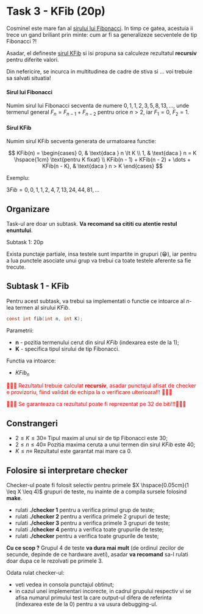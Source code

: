 # Task 3 - KFib (20p)

Cosminel este mare fan al [sirului lui Fibonacci](#sirul-lui-fibonacci). In timp ce gatea, acestuia ii trece un gand briliant prin minte: cum ar fi sa generalizeze secventele de tip Fibonacci ?!  

Asadar, el defineste [sirul KFib](#sirul-kfib) si isi propuna sa calculeze rezultatul **recursiv** pentru diferite valori.

Din nefericire, se incurca in multitudinea de cadre de stiva si ... voi trebuie sa salvati situatia!

#### Sirul lui Fibonacci
Numim sirul lui Fibonacci secventa de numere $0, 1, 1, 2, 3, 5, 8, 13, ...$, unde termenul general $F_n = F_{n - 1} + F_{n - 2}$ pentru orice $n \gt 2$, iar $F_{1} = 0$, $F_{2} = 1$.

#### Sirul KFib
Numim sirul KFib secventa generata de urmatoarea functie: <p>
$$
KFib(n) = 
\begin{cases}
0, & \text{daca } n \lt K \\
1, & \text{daca } n = K \hspace{1cm} \text{pentru K fixat} \\
KFib(n - 1) + KFib(n - 2) + \dots + KFib(n - K), & \text{daca } n > K
\end{cases}
$$ <p>
Exemplu: <p>
$3Fib = 0, 0, 1, 1, 2, 4, 7, 13, 24, 44, 81, ...$


## Organizare
Task-ul are doar un subtask. **Va recomand sa cititi cu atentie restul enuntului**.<p>
Subtask 1: 20p <p>
Exista punctaje partiale, insa testele sunt impartite in grupuri (😁), iar pentru a lua punctele asociate unui grup va trebui ca toate testele aferente sa fie trecute.

## Subtask 1 - KFib
Pentru acest subtask, va trebui sa implementati o functie ce intoarce al $n$-lea termen al sirului $KFib$.
```c
const int fib(int n, int K);
```
Parametrii:
- **n** - pozitia termenului cerut din sirul $KFib$ (indexarea este de la 1);
- **K** - specifica tipul sirului de tip Fibonacci. 

Functia va intoarce:
- $KFib_n$

<span style="color:red">🚨🚨🚨 Rezultatul trebuie calculat <b>recursiv</b>, asadar punctajul afisat de checker e provizoriu, fiind validat de echipa la o verificare ulterioara!!! 🚨🚨🚨</span><p>
<span style="color:red">🚨🚨🚨 Se garanteaza ca rezultatul poate fi reprezentat pe 32 de biti!!!🚨🚨🚨</span><p>


## Constrangeri
- $2 \leq K \leq 30 \equiv$  Tipul maxim al unui sir de tip Fibonacci este 30;
- $2 \leq n \leq 40 \equiv$ Pozitia maxima ceruta a unui termen din sirul $KFib$ este 40;
- $K \leq n \equiv$ Rezultatul este garantat mai mare ca 0.


## Folosire si interpretare checker
Checker-ul poate fi folosit selectiv pentru primele $X \hspace{0.05cm}(1 \leq X \leq 4)$ grupuri de teste, nu inainte de a compila sursele folosind **make**.

- rulati **./checker 1** pentru a verifica primul grup de teste;
- rulati **./checker 2** pentru a verifica primele 2 grupuri de teste;
- rulati **./checker 3** pentru a verifica primele 3 grupuri de teste;
- rulati **./checker 4** pentru a verifica toate grupurile de teste;
- rulati **./checker** pentru a verifica toate grupurile de teste; <p>

**Cu ce scop ?** Grupul 4 de teste **va dura mai mult** (de ordinul zecilor de secunde, depinde de ce hardware aveti), asadar **va recomand** sa-l rulati doar dupa ce le rezolvati pe primele 3.


Odata rulat checker-ul:
- veti vedea in consola punctajul obtinut;
- in cazul unei implementari incorecte, in cadrul grupului respectiv vi se afisa numarul primului test
la care output-ul difera de referinta (indexarea este de la 0) pentru a va usura debugging-ul.


